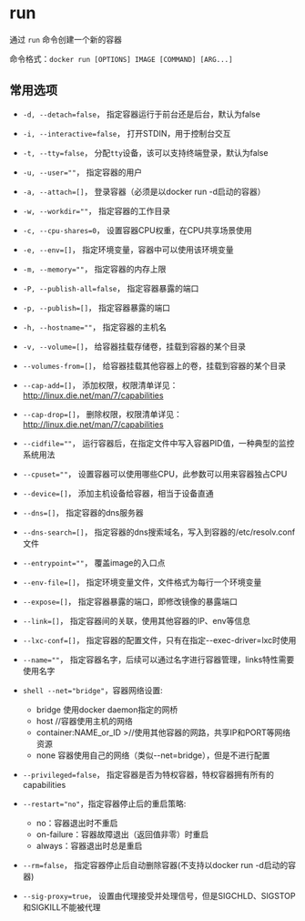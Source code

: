 # run

通过 `run` 命令创建一个新的容器

命令格式：`docker run [OPTIONS] IMAGE [COMMAND] [ARG...]`

## 常用选项

- `-d, --detach=false`， 指定容器运行于前台还是后台，默认为false

- `-i, --interactive=false`， 打开STDIN，用于控制台交互

- `-t, --tty=false`， 分配`tty`设备，该可以支持终端登录，默认为false

- `-u, --user=""`， 指定容器的用户

- `-a, --attach=[]`， 登录容器（必须是以docker run -d启动的容器）

- `-w, --workdir=""`， 指定容器的工作目录

- `-c, --cpu-shares=0`， 设置容器CPU权重，在CPU共享场景使用

- `-e, --env=[]`， 指定环境变量，容器中可以使用该环境变量

- `-m, --memory=""`， 指定容器的内存上限

- `-P, --publish-all=false`， 指定容器暴露的端口

- `-p, --publish=[]`， 指定容器暴露的端口

- `-h, --hostname=""`， 指定容器的主机名

- `-v, --volume=[]`， 给容器挂载存储卷，挂载到容器的某个目录

- `--volumes-from=[]`， 给容器挂载其他容器上的卷，挂载到容器的某个目录

- `--cap-add=[]`， 添加权限，权限清单详见：<http://linux.die.net/man/7/capabilities>

- `--cap-drop=[]`， 删除权限，权限清单详见：<http://linux.die.net/man/7/capabilities>

- `--cidfile=""`， 运行容器后，在指定文件中写入容器PID值，一种典型的监控系统用法

- `--cpuset=""`， 设置容器可以使用哪些CPU，此参数可以用来容器独占CPU

- `--device=[]`， 添加主机设备给容器，相当于设备直通

- `--dns=[]`， 指定容器的dns服务器

- `--dns-search=[]`， 指定容器的dns搜索域名，写入到容器的/etc/resolv.conf文件

- `--entrypoint=""`， 覆盖image的入口点

- `--env-file=[]`， 指定环境变量文件，文件格式为每行一个环境变量

- `--expose=[]`， 指定容器暴露的端口，即修改镜像的暴露端口

- `--link=[]`， 指定容器间的关联，使用其他容器的IP、env等信息

- `--lxc-conf=[]`， 指定容器的配置文件，只有在指定--exec-driver=lxc时使用

- `--name=""`， 指定容器名字，后续可以通过名字进行容器管理，links特性需要使用名字

- `shell --net="bridge"`，容器网络设置:

  - bridge 使用docker daemon指定的网桥
  - host //容器使用主机的网络
  - container:NAME_or_ID >//使用其他容器的网路，共享IP和PORT等网络资源
  - none 容器使用自己的网络（类似--net=bridge），但是不进行配置

- `--privileged=false`， 指定容器是否为特权容器，特权容器拥有所有的capabilities

- `--restart="no"`，指定容器停止后的重启策略:

  - no：容器退出时不重启
  - on-failure：容器故障退出（返回值非零）时重启
  - always：容器退出时总是重启

- `--rm=false`， 指定容器停止后自动删除容器(不支持以docker run -d启动的容器)

- `--sig-proxy=true`， 设置由代理接受并处理信号，但是SIGCHLD、SIGSTOP和SIGKILL不能被代理

